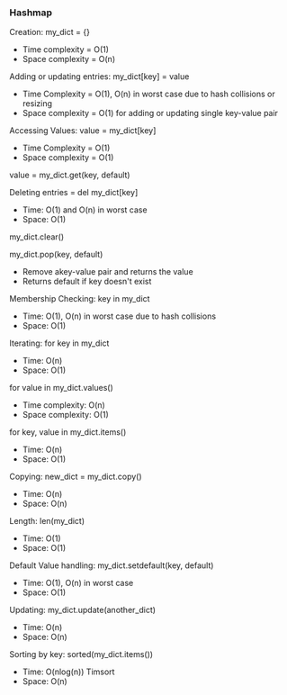 ### Hashmap

Creation: my_dict = {}
- Time complexity = O(1)
- Space complexity = O(n)
  
Adding or updating entries: my_dict[key] = value
- Time Complexity = O(1), O(n) in worst case due to hash collisions or resizing
- Space complexity = O(1) for adding or updating single key-value pair

Accessing Values: value = my_dict[key]
- Time Complexity = O(1)
- Space complexity = O(1)

value = my_dict.get(key, default)
<br />

Deleting entries = del my_dict[key]
- Time: O(1) and O(n) in worst case
- Space: O(1)
  
my_dict.clear()

my_dict.pop(key, default)
- Remove akey-value pair and returns the value
- Returns default if key doesn't exist

Membership Checking: key in my_dict
- Time: O(1), O(n) in worst case due to hash collisions
- Space: O(1)

Iterating: for key in my_dict
- Time: O(n)
- Space: O(1)

for value in my_dict.values()
- Time complexity: O(n)
- Space complexity: O(1)

for key, value in my_dict.items()
- Time: O(n)
- Space: O(1)

Copying: new_dict = my_dict.copy()
- Time: O(n)
- Space: O(n)

Length: len(my_dict)
- Time: O(1)
- Space: O(1)

Default Value handling: my_dict.setdefault(key, default)
- Time: O(1), O(n) in worst case
- Space: O(1)

Updating: my_dict.update(another_dict)
- Time: O(n)
- Space: O(n)

Sorting by key: sorted(my_dict.items())
- Time: O(nlog(n)) Timsort
- Space: O(n)
